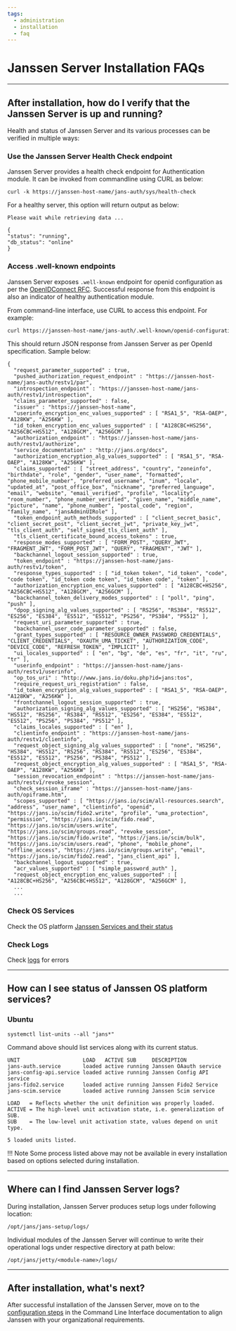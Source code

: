 ```yaml
---
tags:
  - administration
  - installation
  - faq
---
```


# Janssen Server Installation FAQs

----------------------

## After installation, how do I verify that the Janssen Server is up and running?

Health and status of Janssen Server and its various processes can be verified in multiple ways:

### Use the Janssen Server Health Check endpoint

Janssen Server provides a health check endpoint for Authentication module. It can be invoked from commandline using CURL as below:

```text
curl -k https://janssen-host-name/jans-auth/sys/health-check
```

For a healthy server, this option will return output as below:

```text
Please wait while retrieving data ...

{
"status": "running",
"db_status": "online"
}
```

### Access .well-known endpoints

Janssen Server exposes `.well-known` endpoint for openid configuration as per the [OpenIDConnect RFC](https://openid.net/specs/openid-connect-discovery-1_0.html). Successful response from this endpoint is also an indicator of healthy authentication module. 

From command-line interface, use CURL to access this endpoint. For example:

```bash
curl https://janssen-host-name/jans-auth/.well-known/openid-configuration
```

This should return JSON response from Janssen Server as per OpenId 
specification. Sample below:

```text
{
  "request_parameter_supported" : true,
  "pushed_authorization_request_endpoint" : "https://janssen-host-name/jans-auth/restv1/par",
  "introspection_endpoint" : "https://janssen-host-name/jans-auth/restv1/introspection",
  "claims_parameter_supported" : false,
  "issuer" : "https://janssen-host-name",
  "userinfo_encryption_enc_values_supported" : [ "RSA1_5", "RSA-OAEP", "A128KW", "A256KW" ],
  "id_token_encryption_enc_values_supported" : [ "A128CBC+HS256", "A256CBC+HS512", "A128GCM", "A256GCM" ],
  "authorization_endpoint" : "https://janssen-host-name/jans-auth/restv1/authorize",
  "service_documentation" : "http://jans.org/docs",
  "authorization_encryption_alg_values_supported" : [ "RSA1_5", "RSA-OAEP", "A128KW", "A256KW" ],
  "claims_supported" : [ "street_address", "country", "zoneinfo", "birthdate", "role", "gender", "user_name", "formatted", "phone_mobile_number", "preferred_username", "inum", "locale", "updated_at", "post_office_box", "nickname", "preferred_language", "email", "website", "email_verified", "profile", "locality", "room_number", "phone_number_verified", "given_name", "middle_name", "picture", "name", "phone_number", "postal_code", "region", "family_name", "jansAdminUIRole" ],
  "token_endpoint_auth_methods_supported" : [ "client_secret_basic", "client_secret_post", "client_secret_jwt", "private_key_jwt", "tls_client_auth", "self_signed_tls_client_auth" ],
  "tls_client_certificate_bound_access_tokens" : true,
  "response_modes_supported" : [ "FORM_POST", "QUERY_JWT", "FRAGMENT_JWT", "FORM_POST_JWT", "QUERY", "FRAGMENT", "JWT" ],
  "backchannel_logout_session_supported" : true,
  "token_endpoint" : "https://janssen-host-name/jans-auth/restv1/token",
  "response_types_supported" : [ "id_token token", "id_token", "code", "code token", "id_token code token", "id_token code", "token" ],
  "authorization_encryption_enc_values_supported" : [ "A128CBC+HS256", "A256CBC+HS512", "A128GCM", "A256GCM" ],
  "backchannel_token_delivery_modes_supported" : [ "poll", "ping", "push" ],
  "dpop_signing_alg_values_supported" : [ "RS256", "RS384", "RS512", "ES256", "ES384", "ES512", "ES512", "PS256", "PS384", "PS512" ],
  "request_uri_parameter_supported" : true,
  "backchannel_user_code_parameter_supported" : false,
  "grant_types_supported" : [ "RESOURCE_OWNER_PASSWORD_CREDENTIALS", "CLIENT_CREDENTIALS", "OXAUTH_UMA_TICKET", "AUTHORIZATION_CODE", "DEVICE_CODE", "REFRESH_TOKEN", "IMPLICIT" ],
  "ui_locales_supported" : [ "en", "bg", "de", "es", "fr", "it", "ru", "tr" ],
  "userinfo_endpoint" : "https://janssen-host-name/jans-auth/restv1/userinfo",
  "op_tos_uri" : "http://www.jans.io/doku.php?id=jans:tos",
  "require_request_uri_registration" : false,
  "id_token_encryption_alg_values_supported" : [ "RSA1_5", "RSA-OAEP", "A128KW", "A256KW" ],
  "frontchannel_logout_session_supported" : true,
  "authorization_signing_alg_values_supported" : [ "HS256", "HS384", "HS512", "RS256", "RS384", "RS512", "ES256", "ES384", "ES512", "ES512", "PS256", "PS384", "PS512" ],
  "claims_locales_supported" : [ "en" ],
  "clientinfo_endpoint" : "https://janssen-host-name/jans-auth/restv1/clientinfo",
  "request_object_signing_alg_values_supported" : [ "none", "HS256", "HS384", "HS512", "RS256", "RS384", "RS512", "ES256", "ES384", "ES512", "ES512", "PS256", "PS384", "PS512" ],
  "request_object_encryption_alg_values_supported" : [ "RSA1_5", "RSA-OAEP", "A128KW", "A256KW" ],
  "session_revocation_endpoint" : "https://janssen-host-name/jans-auth/restv1/revoke_session",
  "check_session_iframe" : "https://janssen-host-name/jans-auth/opiframe.htm",
  "scopes_supported" : [ "https://jans.io/scim/all-resources.search", "address", "user_name", "clientinfo", "openid", "https://jans.io/scim/fido2.write", "profile", "uma_protection", "permission", "https://jans.io/scim/fido.read", "https://jans.io/scim/users.write", "https://jans.io/scim/groups.read", "revoke_session", "https://jans.io/scim/fido.write", "https://jans.io/scim/bulk", "https://jans.io/scim/users.read", "phone", "mobile_phone", "offline_access", "https://jans.io/scim/groups.write", "email", "https://jans.io/scim/fido2.read", "jans_client_api" ],
  "backchannel_logout_supported" : true,
  "acr_values_supported" : [ "simple_password_auth" ],
  "request_object_encryption_enc_values_supported" : [ "A128CBC+HS256", "A256CBC+HS512", "A128GCM", "A256GCM" ],
  ...
  ...
```

### Check OS Services

Check the OS platform [Janssen Services and their status](#how-can-i-see-status-of-janssen-os-platform-services)

### Check Logs

Check [logs](#where-can-i-find-janssen-server-logs) for errors

----------------------

## How can I see status of Janssen OS platform services?

### Ubuntu
  
```commandline
systemctl list-units --all "jans*"
```

Command above should list services along with its current status.

```commandline
UNIT                    LOAD   ACTIVE SUB     DESCRIPTION               
jans-auth.service       loaded active running Janssen OAauth service    
jans-config-api.service loaded active running Janssen Config API service
jans-fido2.service      loaded active running Janssen Fido2 Service     
jans-scim.service       loaded active running Janssen Scim service      

LOAD   = Reflects whether the unit definition was properly loaded.
ACTIVE = The high-level unit activation state, i.e. generalization of SUB.
SUB    = The low-level unit activation state, values depend on unit type.

5 loaded units listed.
```

!!! Note
    Some process listed above may not be available in every installation based on options selected during installation.

----------------------

## Where can I find Janssen Server logs?

During installation, Janssen Server produces setup logs under following location:

```commandline
/opt/jans/jans-setup/logs/
```

Individual modules of the Janssen Server will continue to write their operational logs under respective directory at path below:

```commandline
/opt/jans/jetty/<module-name>/logs/
```

-----------------------------

## After installation, what's next?

After successful installation of the Janssen Server, move on to the [configuration steps](../config-guide/jans-cli/cli-index/) in the Command Line Interface documentation to align Janssen with your organizational requirements.
